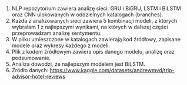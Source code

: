 1. NLP repozytorium zawiera analizę sieci: GRU i BiGRU, LSTM i BiLSTM oraz CNN ulokowanych w oddzielnych katalogach (branches).
2. Każda z analizowanych sieci zawiera 5 kombinacji modeli, z których wybrałam 1 z najlepszymi wynikami, na których w dalszej części przeprowadzam analizę sentymentu.
3. W pliku umieszczone w katalogach zawierają kod źródłowy, zapisane modele oraz wykresy każdego z modeli.
4. Plik z kodem źródłowym zawiera opis danego modelu, analizę oraz podsumowanie.
5. Analiza dowodzi, że najlepszym modelem jest BiLSTM.
6. Źródło danych: https://www.kaggle.com/datasets/andrewmvd/trip-advisor-hotel-reviews
